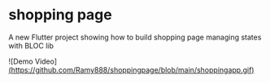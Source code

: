 # shopping page

A new Flutter project showing how to build shopping page managing states with BLOC lib

![Demo Video][(https://github.com/Ramy888/shoppingpage/blob/main/shoppingapp.gif)](https://github.com/Ramy888/shoppingpage/blob/main/shoppingapp.gif)
